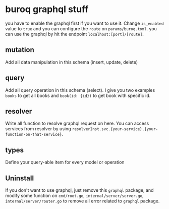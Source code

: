 # buroq graphql stuff
you have to enable the graphql first if you want to use it. Change `is_enabled` value to `true` and you can configure the `route` on `params/buroq.toml`.
you can use the graphql by hit the endpoint `localhost:[port]/[route]`.

## mutation

Add all data manipulation in this schema (insert, update, delete)

## query

Add all query operation in this schema (select). I give you two examples `books` to get all books and `book(id: {id})` to get book with specific id.

## resolver

Write all function to resolve graphql request on here. You can access services from resolver by using `resolverInst.svc.{your-service}.{your-function-on-that-service}`.

## types

Define your query-able item for every model or operation

## Uninstall

If you don't want to use graphql, just remove this `graphql` package, and modify some function on `cmd/root.go`, `internal/server/server.go`, `internal/server/router.go` to remove all error related to `graphql` package.

